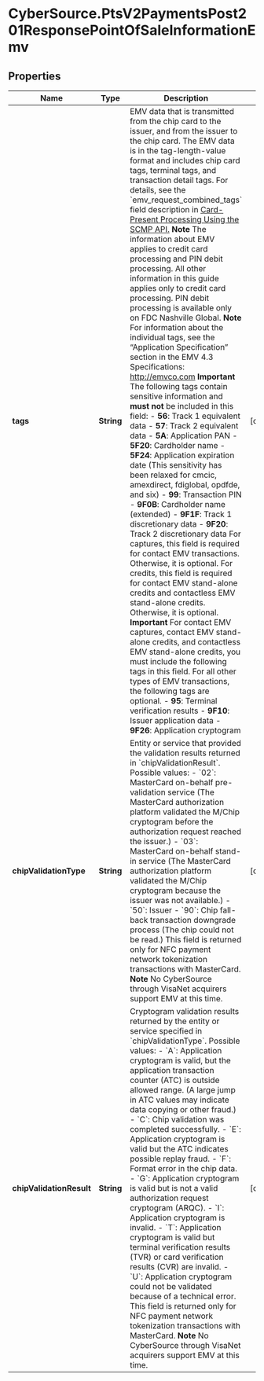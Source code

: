 # CyberSource.PtsV2PaymentsPost201ResponsePointOfSaleInformationEmv

## Properties
Name | Type | Description | Notes
------------ | ------------- | ------------- | -------------
**tags** | **String** | EMV data that is transmitted from the chip card to the issuer, and from the issuer to the chip card. The EMV data is in the tag-length-value format and includes chip card tags, terminal tags, and transaction detail tags.  For details, see the &#x60;emv_request_combined_tags&#x60; field description in [Card-Present Processing Using the SCMP API.](https://apps.cybersource.com/library/documentation/dev_guides/Retail_SCMP_API/html/wwhelp/wwhimpl/js/html/wwhelp.htm)  **Note** The information about EMV applies to credit card processing and PIN debit processing. All other information in this guide applies only to credit card processing. PIN debit processing is available only on FDC Nashville Global.  **Note** For information about the individual tags, see the “Application Specification” section in the EMV 4.3 Specifications: http://emvco.com  **Important** The following tags contain sensitive information and **must not** be included in this field:   - **56**: Track 1 equivalent data  - **57**: Track 2 equivalent data  - **5A**: Application PAN  - **5F20**: Cardholder name  - **5F24**: Application expiration date (This sensitivity has been relaxed for cmcic, amexdirect, fdiglobal, opdfde, and six)  - **99**: Transaction PIN  - **9F0B**: Cardholder name (extended)  - **9F1F**: Track 1 discretionary data  - **9F20**: Track 2 discretionary data  For captures, this field is required for contact EMV transactions. Otherwise, it is optional.  For credits, this field is required for contact EMV stand-alone credits and contactless EMV stand-alone credits. Otherwise, it is optional.  **Important** For contact EMV captures, contact EMV stand-alone credits, and contactless EMV stand-alone credits, you must include the following tags in this field. For all other types of EMV transactions, the following tags are optional.   - **95**: Terminal verification results  - **9F10**: Issuer application data  - **9F26**: Application cryptogram  | [optional] 
**chipValidationType** | **String** | Entity or service that provided the validation results returned in &#x60;chipValidationResult&#x60;.  Possible values:  - &#x60;02&#x60;: MasterCard on-behalf pre-validation service (The MasterCard authorization platform validated the M/Chip cryptogram before the authorization request reached the issuer.)  - &#x60;03&#x60;: MasterCard on-behalf stand-in service (The MasterCard authorization platform validated the M/Chip cryptogram because the issuer was not available.)  - &#x60;50&#x60;: Issuer  - &#x60;90&#x60;: Chip fall-back transaction downgrade process (The chip could not be read.)  This field is returned only for NFC payment network tokenization transactions with MasterCard.  **Note** No CyberSource through VisaNet acquirers support EMV at this time.  | [optional] 
**chipValidationResult** | **String** | Cryptogram validation results returned by the entity or service specified in &#x60;chipValidationType&#x60;.  Possible values: - &#x60;A&#x60;: Application cryptogram is valid, but the application transaction counter (ATC) is outside allowed range. (A large jump in ATC values may indicate data copying or other fraud.) - &#x60;C&#x60;: Chip validation was completed successfully. - &#x60;E&#x60;: Application cryptogram is valid but the ATC indicates possible replay fraud. - &#x60;F&#x60;: Format error in the chip data. - &#x60;G&#x60;: Application cryptogram is valid but is not a valid authorization request cryptogram (ARQC). - &#x60;I&#x60;: Application cryptogram is invalid. - &#x60;T&#x60;: Application cryptogram is valid but terminal verification results (TVR) or card verification results (CVR) are invalid. - &#x60;U&#x60;: Application cryptogram could not be validated because of a technical error.  This field is returned only for NFC payment network tokenization transactions with MasterCard.  **Note** No CyberSource through VisaNet acquirers support EMV at this time.  | [optional] 


